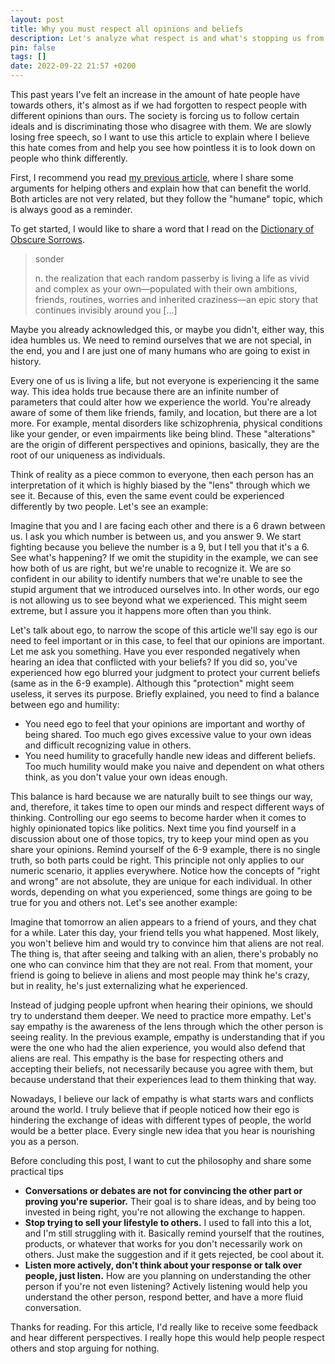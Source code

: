 ```yaml
---
layout: post
title: Why you must respect all opinions and beliefs
description: Let's analyze what respect is and what's stopping us from having an open mind and respecting other's opinions.
pin: false
tags: []
date: 2022-09-22 21:57 +0200
---
```


This past years I've felt an increase in the amount of hate people have towards others, it's almost as if we had forgotten to respect people with different opinions than ours. The society is forcing us to follow certain ideals and is discriminating those who disagree with them. We are slowly losing free speech, so I want to use this article to explain where I believe this hate comes from and help you see how pointless it is to look down on people who think differently.

First, I recommend you read [my previous article,](https://monkeyandres.com/post/improve-the-world-by-helping-others/) where I share some arguments for helping others and explain how that can benefit the world. Both articles are not very related, but they follow the "humane" topic, which is always good as a reminder.

To get started, I would like to share a word that I read on the [Dictionary of Obscure Sorrows](https://www.dictionaryofobscuresorrows.com/).

> sonder
>
> n. the realization that each random passerby is living a life as vivid and complex as your own—populated with their own ambitions, friends, routines, worries and inherited craziness—an epic story that continues invisibly around you [...]

Maybe you already acknowledged this, or maybe you didn't, either way, this idea humbles us. We need to remind ourselves that we are not special, in the end, you and I are just one of many humans who are going to exist in history.

Every one of us is living a life, but not everyone is experiencing it the same way. This idea holds true because there are an infinite number of parameters that could alter how we experience the world. You're already aware of some of them like friends, family, and location, but there are a lot more. For example, mental disorders like schizophrenia, physical conditions like your gender, or even impairments like being blind. These "alterations" are the origin of different perspectives and opinions, basically, they are the root of our uniqueness as individuals. 

Think of reality as a piece common to everyone, then each person has an interpretation of it which is highly biased by the "lens" through which we see it. Because of this, even the same event could be experienced differently by two people. Let's see an example:

Imagine that you and I are facing each other and there is a 6 drawn between us. I ask you which number is between us, and you answer 9. We start fighting because you believe the number is a 9, but I tell you that it's a 6. See what's happening? If we omit the stupidity in the example, we can see how both of us are right, but we're unable to recognize it. We are so confident in our ability to identify numbers that we're unable to see the stupid argument that we introduced ourselves into. In other words, our ego is not allowing us to see beyond what we experienced. This might seem extreme, but I assure you it happens more often than you think.

Let's talk about ego, to narrow the scope of this article we'll say ego is our need to feel important or in this case, to feel that our opinions are important. Let me ask you something. Have you ever responded negatively when hearing an idea that conflicted with your beliefs? If you did so, you've experienced how ego blurred your judgment to protect your current beliefs (same as in the 6-9 example). Although this "protection" might seem useless, it serves its purpose. Briefly explained, you need to find a balance between ego and humility:

- You need ego to feel that your opinions are important and worthy of being shared. Too much ego gives excessive value to your own ideas and difficult recognizing value in others.
- You need humility to gracefully handle new ideas and different beliefs. Too much humility would make you naive and dependent on what others think, as you don't value your own ideas enough.

This balance is hard because we are naturally built to see things our way, and, therefore, it takes time to open our minds and respect different ways of thinking. Controlling our ego seems to become harder when it comes to highly opinionated topics like politics. Next time you find yourself in a discussion about one of those topics, try to keep your mind open as you share your opinions. Remind yourself of the 6-9 example, there is no single truth, so both parts could be right. This principle not only applies to our numeric scenario, it applies everywhere. Notice how the concepts of "right and wrong" are not absolute, they are unique for each individual. In other words, depending on what you experienced, some things are going to be true for you and others not. Let's see another example:

Imagine that tomorrow an alien appears to a friend of yours, and they chat for a while. Later this day, your friend tells you what happened. Most likely, you won't believe him and would try to convince him that aliens are not real. The thing is, that after seeing and talking with an alien, there's probably no one who can convince him that they are not real. From that moment, your friend is going to believe in aliens and most people may think he's crazy, but in reality, he's just externalizing what he experienced.

Instead of judging people upfront when hearing their opinions, we should try to understand them deeper. We need to practice more empathy. Let's say empathy is the awareness of the lens through which the other person is seeing reality. In the previous example, empathy is understanding that if you were the one who had the alien experience, you would also defend that aliens are real. This empathy is the base for respecting others and accepting their beliefs, not necessarily because you agree with them, but because understand that their experiences lead to them thinking that way.

Nowadays, I believe our lack of empathy is what starts wars and conflicts around the world. I truly believe that if people noticed how their ego is hindering the exchange of ideas with different types of people, the world would be a better place. Every single new idea that you hear is nourishing you as a person.

Before concluding this post, I want to cut the philosophy and share some practical tips

- **Conversations or debates are not for convincing the other part or proving you're superior.**
  Their goal is to share ideas, and by being too invested in being right, you're not allowing the exchange to happen.
- **Stop trying to sell your lifestyle to others.**
  I used to fall into this a lot, and I'm still struggling with it. Basically remind yourself that the routines, products, or whatever that works for you don't necessarily work on others. Just make the suggestion and if it gets rejected, be cool about it.
- **Listen more actively, don't think about your response or talk over people, just listen.**
  How are you planning on understanding the other person if you're not even listening? Actively listening would help you understand the other person, respond better, and have a more fluid conversation.

Thanks for reading. For this article, I'd really like to receive some feedback and hear different perspectives. I really hope this would help people respect others and stop arguing for nothing.
